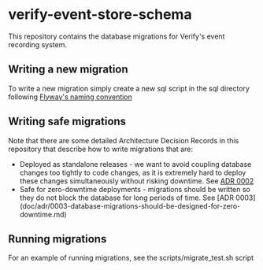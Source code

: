 # verify-event-store-schema

This repository contains the database migrations for Verify's event recording system.

## Writing a new migration

To write a new migration simply create a new sql script in the sql directory following [Flyway's naming convention](https://flywaydb.org/documentation/migrations#naming-1)

## Writing safe migrations

Note that there are some detailed Architecture Decision Records in this repository
that describe how to write migrations that are:

- Deployed as standalone releases - we want to avoid coupling database changes
too tightly to code changes, as it is extremely hard to deploy these changes
simultaneously without risking downtime. See [ADR 0002](doc/adr/0002-database-migrations-are-standalone-releases.md)
- Safe for zero-downtime deployments - migrations should be written so they
do not block the database for long periods of time.  See [ADR 0003] (doc/adr/0003-database-migrations-should-be-designed-for-zero-downtime.md)

## Running migrations
For an example of running migrations, see the scripts/migrate_test.sh script
